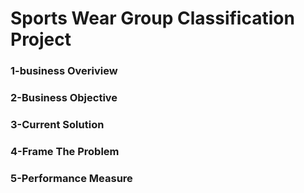 # Sports Wear Group Classification Project


### 1-business Overiview
### 2-Business Objective
### 3-Current Solution
### 4-Frame The Problem
### 5-Performance Measure
### 
